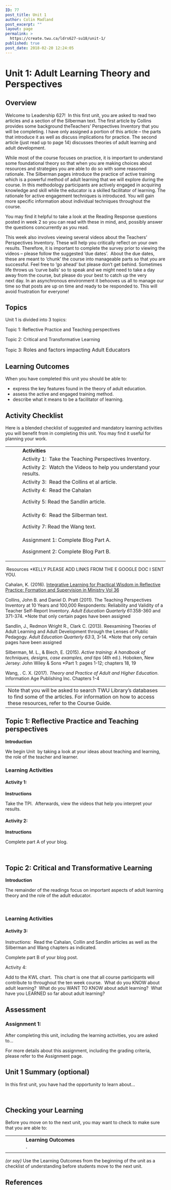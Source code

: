 ```yaml
---
ID: 77
post_title: Unit 1
author: Colin Madland
post_excerpt: ""
layout: page
permalink: >
  https://create.twu.ca/ldrs627-su18/unit-1/
published: true
post_date: 2018-02-20 12:24:05
---
```

<h1>Unit 1: <strong>Adult Learning Theory and Perspectives</strong></h1>
<h2>Overview</h2>
<p style="text-align: left">Welcome to Leadership 627!  In this first unit, you are asked to read two articles and a section of the Silberman text. The first article by Collins provides some background theTeachers’ Perspectives Inventory that you will be completing. I have only assigned a portion of this article – the parts that introduce it as well as discuss implications for practice. The second article (just read up to page 14) discusses theories of adult learning and adult development.</p>
While most of the course focuses on practice, it is important to understand some foundational theory so that when you are making choices about resources and strategies you are able to do so with some reasoned rationale. The Silberman pages introduce the practice of active training which is a powerful method of adult learning that we will explore during the course. In this methodology participants are actively engaged in acquiring knowledge and skill while the educator is a skilled facilitator of learning. The rationale for active engagement techniques is introduced. You will gain more specific information about individual techniques throughout the course.

You may find it helpful to take a look at the Reading Response questions posted in week 2 so you can read with these in mind, and, possibly answer the questions concurrently as you read.

This week also involves viewing several videos about the Teachers’
Perspectives Inventory. These will help you critically reflect on your own
results. Therefore, it is important to complete the survey prior to viewing the
videos – please follow the suggested ‘due dates’.  About the due dates, these are meant to ‘chunk’ the course into manageable parts so that you are successful. Feel free to ‘go ahead’ but please don’t get behind. Sometimes life throws us ‘curve balls’ so to speak and we might need to take a day away from the course, but please do your best to catch up the very next day. In an asynchronous environment it behooves us all to manage our time
so that posts are up on time and ready to be responded to. This will avoid
frustration for everyone!
<h2>Topics</h2>
Unit 1 is divided into 3 topics:

Topic 1: Reflective Practice and Teaching perspectives

Topic 2: Critical and Transformative Learning

Topic 3: <span style="font-size: 1rem">Roles and factors impacting Adult Educators</span>
<h2>Learning Outcomes</h2>
When you have completed this unit you should be able to:
<ul>
 	<li>express the key features found in the theory of adult education.</li>
 	<li>assess the active and engaged training method.</li>
 	<li>describe what it means to be a facilitator of learning.</li>
</ul>
<h2>Activity Checklist</h2>
Here is a blended checklist of suggested and mandatory learning activities you will benefit from in completing this unit. You may find it useful for planning your work.
<table>
<tbody>
<tr>
<td width="33"></td>
<td width="485"><strong>Activities</strong></td>
</tr>
<tr>
<td width="33"></td>
<td width="485">Activity 1:  Take the Teaching Perspectives Inventory.</td>
</tr>
<tr>
<td width="33"></td>
<td width="485">Activity 2:  Watch the Videos to help you understand your results.</td>
</tr>
<tr>
<td width="33"></td>
<td width="485">Activity 3:  Read the Collins et al article.</td>
</tr>
<tr>
<td width="33"></td>
<td width="485">Activity 4:  Read the Cahalan

Activity 5: Read the Sandlin article.</td>
</tr>
<tr>
<td width="33"></td>
<td width="485">Activity 6:  Read the Silberman text.

Activity 7: Read the Wang text.</td>
</tr>
<tr>
<td width="33"></td>
<td width="485">Assignment 1: Complete Blog Part A.

Assignment 2: Complete Blog Part B.</td>
</tr>
</tbody>
</table>
<strong> </strong>Resources *KELLY PLEASE ADD LINKS FROM THE E GOOGLE DOC I SENT YOU.

Cahalan, K. (2016). [Integrative Learning for Practical Wisdom in Reflective Practice: Formation and Supervision in Ministry Vol 36](http://journals.sfu.ca/rpfs/index.php/rpfs/article/view/452)

Collins, John B. and Daniel D. Pratt (2011). The Teaching Perspectives Inventory at 10 Years and 100,000 Respondents: Reliability and Validity of a Teacher Self-Report Inventory. <em>Adult Education Quarterly</em> <em>61</em>:358-360 and 371-374. *Note that only certain pages have been assigned

Sandlin, J., Redmon Wright R., Clark C. (2013). Reexamining Theories of Adult Learning and Adult Development through the Lenses of Public Pedagogy. <em>Adult Education Quarterly 63</em>:3, 3-14. *Note that only certain pages have been assigned

Silberman, M. L., &amp; Biech, E. (2015). <em>Active training: A handbook of techniques, designs, case examples, and tips</em> (4th ed.). Hoboken, New Jersey: John Wiley &amp; Sons *Part 1: pages 1-12; chapters 18, 19

Wang, . C. X. (2017). <em>Theory and Practice of Adult and Higher Education</em>. Information Age Publishing Inc. Chapters 1-4
<table>
<tbody>
<tr>
<td width="518">Note that you will be asked to search TWU Library’s databases to find some of the articles. For information on how to access these resources, refer to the Course Guide.</td>
</tr>
</tbody>
</table>
<h2>Topic 1: Reflective Practice and Teaching perspectives</h2>
<strong>Introduction</strong>

We begin Unit  by taking a look at your ideas about teaching and learning, the role of the teacher and learner.
<h3>Learning Activities</h3>
<h4>Activity 1:</h4>
<strong>Instructions</strong>

Take the TPI.  Afterwards, view the videos that help you interpret your results.
<h4>Activity 2:</h4>
<strong>Instructions</strong>

Complete part A of your blog.

&nbsp;
<h2>Topic 2: Critical and Transformative Learning</h2>
<strong>Introduction</strong>

The remainder of the readings focus on important aspects of adult learning theory and the role of the adult educator.

&nbsp;
<h3>Learning Activities</h3>
<h4>Activity 3:</h4>
Instructions:  Read the Cahalan, Collin and Sandlin articles as well as the Silberman and Wang chapters as indicated.

Complete part B of your blog post.

Activity 4:

Add to the KWL chart.  This chart is one that all course participants will contribute to throughout the ten week course.  What do you KNOW about adult learning?  What do you WANT TO KNOW about adult learning?  What have you LEARNED so far about adult learning?
<h2>Assessment</h2>
<h3>Assignment 1:</h3>
After completing this unit, including the learning activities, you are asked to…

For more details about this assignment, including the grading criteria, please refer to the Assignment page.
<h2>Unit 1 Summary (optional)</h2>
In this first unit, you have had the opportunity to learn about…

&nbsp;
<h2>Checking your Learning</h2>
Before you move on to the next unit, you may want to check to make sure that you are able to:
<table>
<tbody>
<tr>
<td width="45"></td>
<td width="472"><strong>Learning Outcomes</strong></td>
</tr>
<tr>
<td width="45"></td>
<td width="472">·</td>
</tr>
</tbody>
</table>
<em>(or say)</em> Use the Learning Outcomes from the beginning of the unit as a checklist of understanding before students move to the next unit.
<h2>References</h2>

